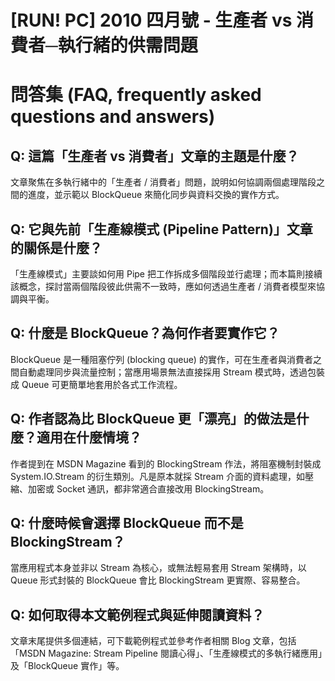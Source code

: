 # [RUN! PC] 2010 四月號 - 生產者 vs 消費者─執行緒的供需問題

# 問答集 (FAQ, frequently asked questions and answers)

## Q: 這篇「生產者 vs 消費者」文章的主題是什麼？
文章聚焦在多執行緒中的「生產者 / 消費者」問題，說明如何協調兩個處理階段之間的進度，並示範以 BlockQueue 來簡化同步與資料交換的實作方式。

## Q: 它與先前「生產線模式 (Pipeline Pattern)」文章的關係是什麼？
「生產線模式」主要談如何用 Pipe 把工作拆成多個階段並行處理；而本篇則接續該概念，探討當兩個階段彼此供需不一致時，應如何透過生產者 / 消費者模型來協調與平衡。

## Q: 什麼是 BlockQueue？為何作者要實作它？
BlockQueue 是一種阻塞佇列 (blocking queue) 的實作，可在生產者與消費者之間自動處理同步與流量控制；當應用場景無法直接採用 Stream 模式時，透過包裝成 Queue 可更簡單地套用於各式工作流程。

## Q: 作者認為比 BlockQueue 更「漂亮」的做法是什麼？適用在什麼情境？
作者提到在 MSDN Magazine 看到的 BlockingStream 作法，將阻塞機制封裝成 System.IO.Stream 的衍生類別。凡是原本就採 Stream 介面的資料處理，如壓縮、加密或 Socket 通訊，都非常適合直接改用 BlockingStream。

## Q: 什麼時候會選擇 BlockQueue 而不是 BlockingStream？
當應用程式本身並非以 Stream 為核心，或無法輕易套用 Stream 架構時，以 Queue 形式封裝的 BlockQueue 會比 BlockingStream 更實際、容易整合。

## Q: 如何取得本文範例程式與延伸閱讀資料？
文章末尾提供多個連結，可下載範例程式並參考作者相關 Blog 文章，包括「MSDN Magazine: Stream Pipeline 閱讀心得」、「生產線模式的多執行緒應用」及「BlockQueue 實作」等。